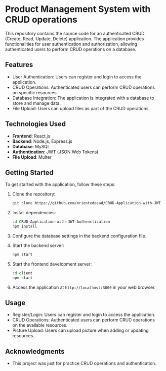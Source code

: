 # Product Management System with CRUD operations

This repository contains the source code for an authenticated CRUD (Create, Read, Update, Delete) application. The application provides functionalities for user authentication and authorization, allowing authenticated users to perform CRUD operations on a database.

## Features

- User Authentication: Users can register and login to access the application.
- CRUD Operations: Authenticated users can perform CRUD operations on specific resources.
- Database Integration: The application is integrated with a database to store and manage data.
- File Upload: Users can upload files as part of the CRUD operations.

## Technologies Used

- **Frontend**: React.js
- **Backend**: Node.js, Express.js
- **Database**: MySQL
- **Authentication**: JWT (JSON Web Tokens)
- **File Upload**: Multer

## Getting Started

To get started with the application, follow these steps:

1. Clone the repository:

   ```bash
   git clone https://github.com/orientedasad/CRUD-Application-with-JWT-Authenctication
   ```

2. Install dependencies:

   ```bash
   cd CRUD-Application-with-JWT-Authenctication
   npm install
   ```

3. Configure the database settings in the backend configuration file.

4. Start the backend server:

   ```bash
   npm start
   ```

5. Start the frontend development server:

   ```bash
   cd client
   npm start
   ```

6. Access the application at `http://localhost:3000` in your web browser.

## Usage

- Register/Login: Users can register and login to access the application.
- CRUD Operations: Authenticated users can perform CRUD operations on the available resources.
- Picture Upload: Users can upload picture when adding or updating resources.

## Acknowledgments

- This project was just for practice CRUD operations and authentication.
